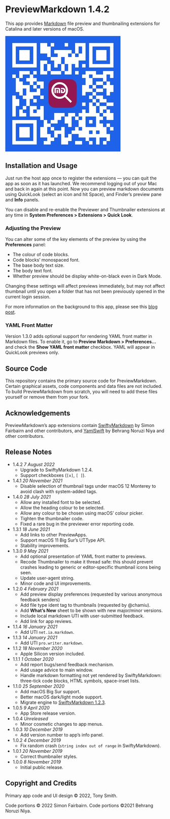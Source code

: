 # PreviewMarkdown 1.4.2 #

This app provides [Markdown](https://daringfireball.net/projects/markdown/syntax) file preview and thumbnailing extensions for Catalina and later versions of macOS.

![PreviewMarkdown App Store QR code](qr-code.jpg)

## Installation and Usage ##

Just run the host app once to register the extensions &mdash; you can quit the app as soon as it has launched. We recommend logging out of your Mac and back in again at this point. Now you can preview markdown documents using QuickLook (select an icon and hit Space), and Finder’s preview pane and **Info** panels.

You can disable and re-enable the Previewer and Thumbnailer extensions at any time in **System Preferences > Extensions > Quick Look**.

### Adjusting the Preview ###

You can alter some of the key elements of the preview by using the **Preferences** panel:

* The colour of code blocks.
* Code blocks’ monospaced font.
* The base body text size.
* The body text font.
* Whether preview should be display white-on-black even in Dark Mode.

Changing these settings will affect previews immediately, but may not affect thumbnail until you open a folder that has not been previously opened in the current login session.

For more information on the background to this app, please see this [blog post](https://smittytone.wordpress.com/2019/11/07/create_previews_macos_catalina/).

### YAML Front Matter ###

Version 1.3.0 adds optional support for rendering YAML front matter in Markdown files. To enable it, go to **Preview Markdown > Preferences...** and check the **Show YAML front matter** checkbox. YAML will appear in QuickLook previews only.

## Source Code ##

This repository contains the primary source code for PreviewMarkdown. Certain graphical assets, code components and data files are not included. To build PreviewMarkdown from scratch, you will need to add these files yourself or remove them from your fork.

## Acknowledgements ##

PreviewMarkdown’s app extensions contain [SwiftyMarkdown](https://github.com/SimonFairbairn/SwiftyMarkdown) by Simon Fairbairn and other contributors, and [YamlSwift](https://github.com/behrang/YamlSwift) by Behrang Noruzi Niya and other contributors.

## Release Notes ##

* 1.4.2 *7 August 2022*
    * Upgrade to SwiftyMarkdown 1.2.4.
    * Support checkboxes (`[x]`, `[ ]`).
* 1.4.1 *20 November 2021*
    * Disable selection of thumbnail tags under macOS 12 Monterey to avoid clash with system-added tags.
* 1.4.0 *28 July 2021*
    * Allow any installed font to be selected.
    * Allow the heading colour to be selected.
    * Allow any colour to be chosen using macOS’ colour picker.
    * Tighten the thumbnailer code.
    * Fixed a rare bug in the previewer error reporting code.
* 1.3.1 *18 June 2021*
    * Add links to other PreviewApps.
    * Support macOS 11 Big Sur’s UTType API.
    * Stability improvements.
* 1.3.0 *9 May 2021*
    * Add optional presentation of YAML front matter to previews.
    * Recode Thumbnailer to make it thread safe: this should prevent crashes leading to generic or editor-specific thumbnail icons being seen.
    * Update user-agent string.
    * Minor code and UI improvements.
* 1.2.0 *4 February 2021*
    * Add preview display preferences (requested by various anonymous feedback senders)
    * Add file type ident tag to thumbnails (requested by @chamiu).
    * Add **What’s New** sheet to be shown with new major/minor versions.
    * Include local markdown UTI with user-submitted feedback.
    * Add link for app reviews.
* 1.1.4 *16 January 2021*
    * Add UTI `net.ia.markdown`.
* 1.1.3 *14 January 2021*
    * Add UTI `pro.writer.markdown`.
* 1.1.2 *18 November 2020*
    * Apple Silicon version included.
* 1.1.1 *1 October 2020*
    * Add report bugs/send feedback mechanism.
    * Add usage advice to main window.
    * Handle markdown formatting not yet rendered by SwiftyMarkdown: three-tick code blocks, HTML symbols, space-inset lists.
* 1.1.0 *25 September 2020*
    * Add macOS Big Sur support.
    * Better macOS dark/light mode support.
    * Migrate engine to [SwiftyMarkdown 1.2.3](https://github.com/SimonFairbairn/SwiftyMarkdown).
* 1.0.5 *9 April 2020*
    * App Store release version.
* 1.0.4 *Unreleased*
    * Minor cosmetic changes to app menus.
* 1.0.3 *10 December 2019*
    * Add version number to app’s info panel.
* 1.0.2 *4 December 2019*
    * Fix random crash (`string index out of range` in SwiftyMarkdown).
* 1.0.1 *20 November 2019*
    * Correct thumbnailer styles.
* 1.0.0 *8 November 2019*
    * Initial public release.

## Copyright and Credits ##

Primary app code and UI design &copy; 2022, Tony Smith.

Code portions &copy; 2022 Simon Fairbairn. Code portions &copy;2021 Behrang Noruzi Niya.
